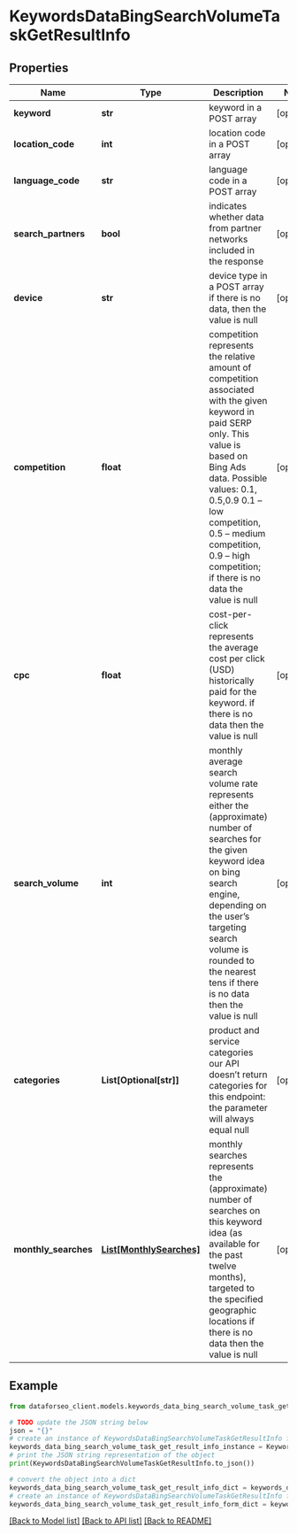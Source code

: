 # KeywordsDataBingSearchVolumeTaskGetResultInfo


## Properties

Name | Type | Description | Notes
------------ | ------------- | ------------- | -------------
**keyword** | **str** | keyword in a POST array | [optional] 
**location_code** | **int** | location code in a POST array | [optional] 
**language_code** | **str** | language code in a POST array | [optional] 
**search_partners** | **bool** | indicates whether data from partner networks included in the response | [optional] 
**device** | **str** | device type in a POST array if there is no data, then the value is null | [optional] 
**competition** | **float** | competition represents the relative amount of competition associated with the given keyword in paid SERP only. This value is based on Bing Ads data. Possible values: 0.1, 0.5,0.9  0.1 – low competition, 0.5 – medium competition, 0.9 – high competition; if there is no data the value is null | [optional] 
**cpc** | **float** | cost-per-click represents the average cost per click (USD) historically paid for the keyword. if there is no data then the value is null | [optional] 
**search_volume** | **int** | monthly average search volume rate represents either the (approximate) number of searches for the given keyword idea on bing search engine, depending on the user’s targeting search volume is rounded to the nearest tens if there is no data then the value is null | [optional] 
**categories** | **List[Optional[str]]** | product and service categories our API doesn’t return categories for this endpoint: the parameter will always equal null | [optional] 
**monthly_searches** | [**List[MonthlySearches]**](MonthlySearches.md) | monthly searches represents the (approximate) number of searches on this keyword idea (as available for the past twelve months), targeted to the specified geographic locations if there is no data then the value is null | [optional] 

## Example

```python
from dataforseo_client.models.keywords_data_bing_search_volume_task_get_result_info import KeywordsDataBingSearchVolumeTaskGetResultInfo

# TODO update the JSON string below
json = "{}"
# create an instance of KeywordsDataBingSearchVolumeTaskGetResultInfo from a JSON string
keywords_data_bing_search_volume_task_get_result_info_instance = KeywordsDataBingSearchVolumeTaskGetResultInfo.from_json(json)
# print the JSON string representation of the object
print(KeywordsDataBingSearchVolumeTaskGetResultInfo.to_json())

# convert the object into a dict
keywords_data_bing_search_volume_task_get_result_info_dict = keywords_data_bing_search_volume_task_get_result_info_instance.to_dict()
# create an instance of KeywordsDataBingSearchVolumeTaskGetResultInfo from a dict
keywords_data_bing_search_volume_task_get_result_info_form_dict = keywords_data_bing_search_volume_task_get_result_info.from_dict(keywords_data_bing_search_volume_task_get_result_info_dict)
```
[[Back to Model list]](../README.md#documentation-for-models) [[Back to API list]](../README.md#documentation-for-api-endpoints) [[Back to README]](../README.md)


